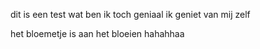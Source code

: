 dit is een test wat ben ik toch geniaal ik geniet van mij zelf

het bloemetje is aan het bloeien hahahhaa